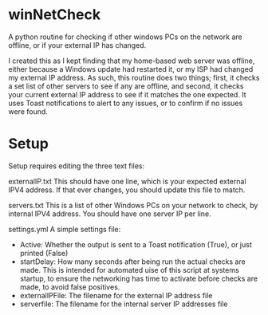 # winNetCheck
A python routine for checking if other windows PCs on the network are offline, or if your external IP has changed.

I created this as I kept finding that my home-based web server was offline, either because a Windows update had restarted it, or my ISP had changed my external IP address. As such, this routine does two things; first, it checks a set list of other servers to see if any are offline, and second, it checks your current external IP address to see if it matches the one expected. It uses Toast notifications to alert to any issues, or to confirm if no issues were found.


# Setup
Setup requires editing the three text files:

externalIP.txt
This should have one line, which is your expected external IPV4 address. If that ever changes, you should update this file to match.

servers.txt
This is a list of other Windows PCs on your network to check, by internal IPV4 address. You should have one server IP per line.

settings.yml
A simple settings file:
* Active: Whether the output is sent to a Toast notification (True), or just printed (False)
* startDelay: How many seconds after being run the actual checks are made. This is intended for automated uise of this script at systems startup, to ensure the networking has time to activate before checks are made, to avoid false positives.
* externalIPFile: The filename for the external IP address file
* serverfile: The filename for the internal server IP addresses file

